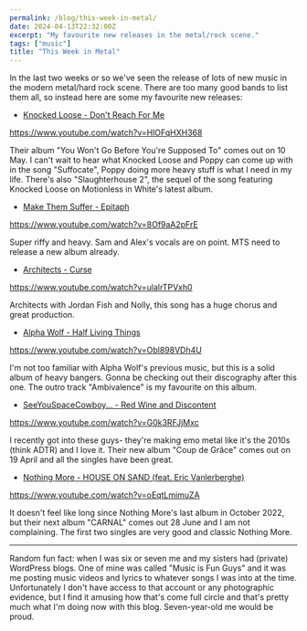 ```yaml
---
permalink: /blog/this-week-in-metal/
date: 2024-04-13T22:32:00Z
excerpt: "My favourite new releases in the metal/rock scene."
tags: ["music"]
title: "This Week in Metal"
---
```

In the last two weeks or so we've seen the release of lots of new music in the modern metal/hard rock scene. There are too many good bands to list them all, so instead here are some my favourite new releases:

- [Knocked Loose - Don't Reach For Me](https://open.spotify.com/track/3pFg2UmSItBn9Zj8AmVse7?si=eb3c8ce9fc884ebe)

https://www.youtube.com/watch?v=HlOFqHXH368

Their album "You Won't Go Before You're Supposed To" comes out on 10 May.  I can't wait to hear what Knocked Loose and Poppy can come up with in the song "Suffocate", Poppy doing more heavy stuff is what I need in my life.  There's also "Slaughterhouse 2", the sequel of the song featuring Knocked Loose on Motionless in White's latest album. 

- [Make Them Suffer - Epitaph](https://open.spotify.com/album/7340cq15lz7sWSF1wiFvA9?si=6Ai8ATERQsKznM04DhntVQ)

https://www.youtube.com/watch?v=8Of9aA2pFrE

Super riffy and heavy. Sam and Alex's vocals are on point. MTS need to release a new album already.

- [Architects - Curse](https://open.spotify.com/track/65VHUZPZKgaG4SJVRkBPzn?si=e551211008404db9)

https://www.youtube.com/watch?v=ulalrTPVxh0

Architects with Jordan Fish and Nolly, this song has a huge chorus and great production. 

- [Alpha Wolf - Half Living Things](https://open.spotify.com/album/1j7zqEn1vwEA5yfGnRdq9q?si=FyKYNXwgRGSFMjd54dvS-Q)

https://www.youtube.com/watch?v=Obl898VDh4U

I'm not too familiar with Alpha Wolf's previous music, but this is a solid album of heavy bangers. Gonna be checking out their discography after this one. The outro track "Ambivalence" is my favourite on this album.

- [SeeYouSpaceCowboy... - Red Wine and Discontent](https://open.spotify.com/album/3ywk7LvbM9ZZEHBb2pD5mz?si=4rZKSF4_TnaLGGxsPrxmbA)

https://www.youtube.com/watch?v=G0k3RFJjMxc

I recently got into these guys- they're making emo metal like it's the 2010s (think ADTR) and I love it. Their new album "Coup de Grâce" comes out on 19 April and all the singles have been great.

- [Nothing More - HOUSE ON SAND (feat. Eric Vanlerberghe)](https://open.spotify.com/album/6rxuvZ6hUgbhEH1J4wrcXu?si=gQue6rZ1Rxiy0KdAU3lKeA)

https://www.youtube.com/watch?v=oEqtLmimuZA

It doesn't feel like long since Nothing More's last album in October 2022, but their next album "CARNAL" comes out 28 June and I am not complaining. The first two singles are very good and classic Nothing More.

---

Random fun fact: when I was six or seven me and my sisters had (private) WordPress blogs. One of mine was called "Music is Fun Guys" and it was me posting music videos and lyrics to whatever songs I was into at the time. Unfortunately I don't have access to that account or any photographic evidence, but I find it amusing how that's come full circle and that's pretty much what I'm doing now with this blog. Seven-year-old me would be proud.

